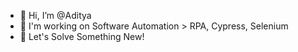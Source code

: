 - 👋 Hi, I’m @Aditya
- 👀 I'm working on Software Automation > RPA, Cypress, Selenium
- 🌱 Let's Solve Something New!
